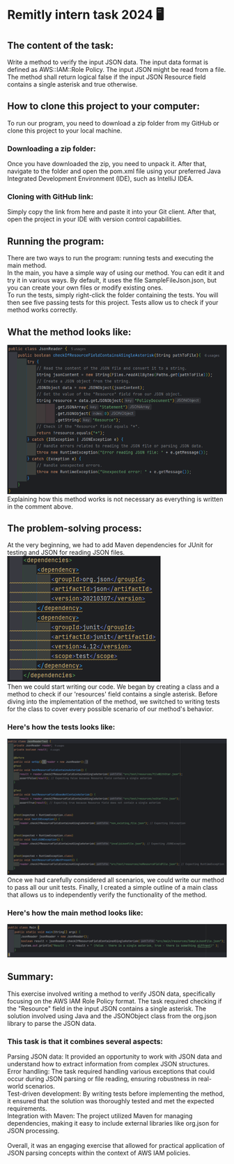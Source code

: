 # Remitly intern task 2024 🖥

## The content of the task:
Write a method to verify the input JSON data. The input data format is defined as AWS::IAM::Role Policy. The input JSON might be read from a file.
The method shall return logical false if the input JSON Resource field contains a single asterisk and true otherwise.
## How to clone this project to your computer:
To run our program, you need to download a zip folder from my GitHub or clone this project to your local machine.
### Downloading a zip folder:
Once you have downloaded the zip, you need to unpack it. After that, navigate to the folder and open the pom.xml file using your preferred Java Integrated Development Environment (IDE), such as IntelliJ IDEA.
### Cloning with GitHub link:
Simply copy the link from here and paste it into your Git client.
After that, open the project in your IDE with version control capabilities.

## Running the program:
There are two ways to run the program: running tests and executing the main method. <br/>
In the main, you have a simple way of using our method. You can edit it and try it in various ways.
By default, it uses the file SampleFileJson.json, but you can create your own files or modify existing ones. <br/>
To run the tests, simply right-click the folder containing the tests. You will then see five passing tests for this project. Tests allow us to check if your method works correctly.

## What the method looks like:
![](README_photos/method.png) <br/>
Explaining how this method works is not necessary as everything is written in the comment above.
## The problem-solving process:
At the very beginning, we had to add Maven dependencies for JUnit for testing and JSON for reading JSON files. <br/>
![](README_photos/maven_dependencies.png) <br/>
Then we could start writing our code. We began by creating a class and a method to check if our 'resources' field contains a single asterisk. 
Before diving into the implementation of the method, we switched to writing tests for the class to cover every possible scenario of our method's behavior.
### Here's how the tests looks like:
![](README_photos/tests.png)
Once we had carefully considered all scenarios, we could write our method to pass all our unit tests. 
Finally, I created a simple outline of a main class that allows us to independently verify the functionality of the method.
### Here's how the main method looks like:
![](README_photos/main.png)
## Summary:
This exercise involved writing a method to verify JSON data, specifically focusing on the AWS IAM Role Policy format. The task required checking if the "Resource" field in the input JSON contains a single asterisk. The solution involved using Java and the JSONObject class from the org.json library to parse the JSON data.
### This task is that it combines several aspects:
Parsing JSON data: It provided an opportunity to work with JSON data and understand how to extract information from complex JSON structures. <br/>
Error handling: The task required handling various exceptions that could occur during JSON parsing or file reading, ensuring robustness in real-world scenarios. <br/>
Test-driven development: By writing tests before implementing the method, it ensured that the solution was thoroughly tested and met the expected requirements. <br/>
Integration with Maven: The project utilized Maven for managing dependencies, making it easy to include external libraries like org.json for JSON processing. <br/> <br/>
Overall, it was an engaging exercise that allowed for practical application of JSON parsing concepts within the context of AWS IAM policies.







